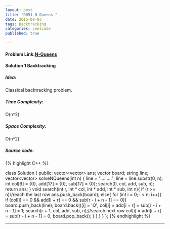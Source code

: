 ```yaml
---
layout: post
title: "Q051 N-Queens "
date: 2015-08-03
tags: Backtracking 
categories: Leetcode
published: true

---
```

#### Problem Link:[N-Queens ](https://leetcode.com/problems/n-queens/) 

#### Solution 1 Backtracking

##### Idea:

Classical backtracking problem. 

##### Time Complexity:

O(n^2)

##### Space Complexity:

O(n^2)

##### Source code:
{% highlight C++ %}

class Solution {
public:
    vector<vector<string>> ans;
    vector<string> board;
    string line;
    vector<vector<string>> solveNQueens(int n) {
        line = ".........";
        line = line.substr(0, n);
        int col[9] = {0}, add[17] = {0}, sub[17] = {0};
        search(0, col, add, sub, n);
        return ans;
    }
    void search(int r, int * col, int * add, int * sub, int n){
        if (r >= n)//reach the last row
            ans.push_back(board);
        else{
            for (int i = 0; i < n; i++){
                if (col[i] == 0 && add[i + r] == 0 && sub[r - i + n - 1] == 0){
                    board.push_back(line);
                    board.back()[i] = 'Q';
                    col[i] = add[i + r] = sub[r - i + n - 1] = 1;
                    search(r + 1, col, add, sub, n);//search next row
                    col[i] = add[i + r] = sub[r - i + n - 1] = 0;
                    board.pop_back();
                }
            }
        }
    }
};
{% endhighlight %}


---

